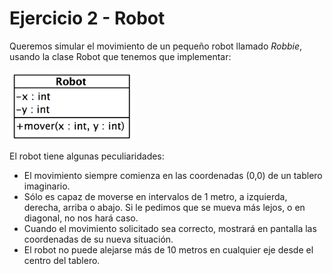 # Ejercicio 2 - Robot

Queremos simular el movimiento de un pequeño robot llamado *Robbie*, usando la clase  Robot que tenemos que implementar:

<img src="robot.png" width="200" />

El robot tiene algunas peculiaridades:

- El movimiento siempre comienza en las coordenadas (0,0) de un tablero imaginario.
- Sólo es capaz de moverse en intervalos de 1 metro, a izquierda, derecha, arriba o abajo. Si le pedimos que se mueva más lejos, o en diagonal, no nos hará caso.
- Cuando el movimiento solicitado sea correcto, mostrará en pantalla las coordenadas de su nueva situación.
- El robot no puede alejarse más de 10 metros en cualquier eje desde el centro del tablero.